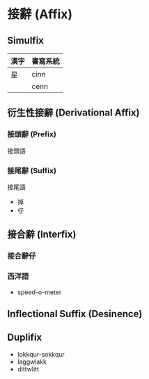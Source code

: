 # 接辭 (Affix)

## Simulfix

| 漢字 | 書寫系統 |
| :--- | :--- |
| 星 | cinn |
|| cenn |

## 衍生性接辭 (Derivational Affix)

### 接頭辭 (Prefix)

接頭語

### 接尾辭 (Suffix)

接尾語

* 掉
* 仔

## 接合辭 (Interfix)

### 接合辭仔

### 西洋語

* speed-o-meter

## Inflectional Suffix (Desinence)

## Duplifix

* lokkqur-sokkqur
* laggwlakk
* dittwlitt
